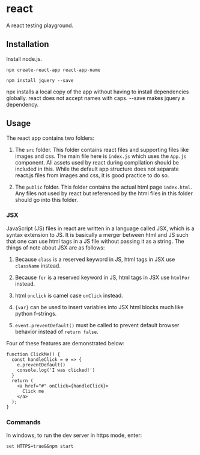 # react

A react testing playground.

## Installation

Install node.js.

```
npx create-react-app react-app-name

npm install jquery --save
```

npx installs a local copy of the app without having to install dependencies
globally.
react does not accept names with caps.
--save makes jquery a dependency.

## Usage

The react app contains two folders:

1. The `src` folder.
This folder contains react files and supporting files like images and css. The main file here is `index.js` which uses the `App.js` component. All assets used by react during compilation should be included in this. While the default app structure does not separate react.js files from images and css, it is good practice to do so.

2. The `public` folder.
This folder contains the actual html page `index.html`. Any files not used by react but referenced by the html files in this folder should go into this folder.

### JSX

JavaScript (JS) files in react are written in a language called JSX, which is a syntax extension to JS. It is basically a merger between html and JS such that one can use html tags in a JS file without passing it as a string. The things of note about JSX are as follows:

1. Because `class` is a reserved keyword in JS, html tags in JSX use `className` instead.

2. Because `for` is a reserved keyword in JS, html tags in JSX use `htmlFor` instead.

3. html `onclick` is camel case `onClick` instead.

4. `{var}` can be used to insert variables into JSX html blocks much like python f-strings.

5. `event.preventDefault()` must be called to prevent default browser behavior instead of `return false`.

Four of these features are demonstrated below:

```
function ClickMe() {
  const handleClick = e => {
    e.preventDefault()
    console.log('I was clicked!')
  }
  return (
    <a href="#" onClick={handleClick}>
      Click me
    </a>
  );
}
```

### Commands

In windows, to run the dev server in https mode, enter:

```
set HTTPS=true&&npm start
```
